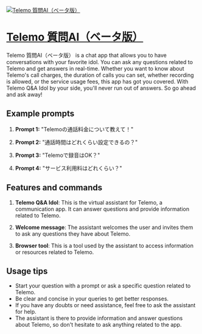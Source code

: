 [![Telemo 質問AI（ベータ版）](https://files.oaiusercontent.com/file-kwqaUGQ7LX4AKZmZHFg1KuL5?se=2123-10-17T09%3A59%3A35Z&sp=r&sv=2021-08-06&sr=b&rscc=max-age%3D31536000%2C%20immutable&rscd=attachment%3B%20filename%3Dtelemo_girl_idol.png&sig=TgRr0j6Er5vSTcvDUeCAHlp2efXlV84MBv3Q/ECh9fQ%3D)](https://chat.openai.com/g/g-wUYcPqbby-telemo-zhi-wen-ai-betaban)

# [Telemo 質問AI（ベータ版）](https://chat.openai.com/g/g-wUYcPqbby-telemo-zhi-wen-ai-betaban)

Telemo 質問AI（ベータ版） is a chat app that allows you to have conversations with your favorite idol. You can ask any questions related to Telemo and get answers in real-time. Whether you want to know about Telemo's call charges, the duration of calls you can set, whether recording is allowed, or the service usage fees, this app has got you covered. With Telemo Q&A Idol by your side, you'll never run out of answers. So go ahead and ask away!

## Example prompts

1. **Prompt 1:** "Telemoの通話料金について教えて！"

2. **Prompt 2:** "通話時間はどれくらい設定できるの？"

3. **Prompt 3:** "Telemoで録音はOK？"

4. **Prompt 4:** "サービス利用料はどれくらい？"

## Features and commands

1. **Telemo Q&A Idol**: This is the virtual assistant for Telemo, a communication app. It can answer questions and provide information related to Telemo.

2. **Welcome message**: The assistant welcomes the user and invites them to ask any questions they have about Telemo.

3. **Browser tool**: This is a tool used by the assistant to access information or resources related to Telemo.

## Usage tips

- Start your question with a prompt or ask a specific question related to Telemo.
- Be clear and concise in your queries to get better responses.
- If you have any doubts or need assistance, feel free to ask the assistant for help.
- The assistant is there to provide information and answer questions about Telemo, so don't hesitate to ask anything related to the app.